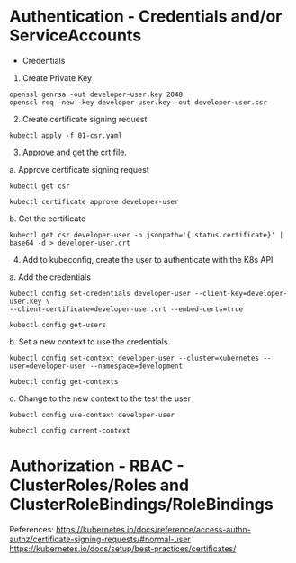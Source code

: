 # Authentication -  Credentials and/or ServiceAccounts  
  
* Credentials  
1. Create Private Key  
```
openssl genrsa -out developer-user.key 2048  
openssl req -new -key developer-user.key -out developer-user.csr
```
  
2. Create certificate signing request  
``` 
kubectl apply -f 01-csr.yaml
```
  

3. Approve and get the crt file. 

a. Approve certificate signing request  
```
kubectl get csr  

kubectl certificate approve developer-user
```
  
b. Get the certificate  
```
kubectl get csr developer-user -o jsonpath='{.status.certificate}' | base64 -d > developer-user.crt
```
    
4. Add to kubeconfig, create the user to authenticate with the K8s API  

a. Add the credentials
```
kubectl config set-credentials developer-user --client-key=developer-user.key \  
--client-certificate=developer-user.crt --embed-certs=true
```  
```
kubectl config get-users
```
  
b. Set a new context to use the credentials  
```
kubectl config set-context developer-user --cluster=kubernetes --user=developer-user --namespace=development
```
```
kubectl config get-contexts
```
  
c. Change to the new context to the test the user
```
kubectl config use-context developer-user
```
```
kubectl config current-context
```

# Authorization - RBAC - ClusterRoles/Roles and ClusterRoleBindings/RoleBindings  





References:
https://kubernetes.io/docs/reference/access-authn-authz/certificate-signing-requests/#normal-user
https://kubernetes.io/docs/setup/best-practices/certificates/